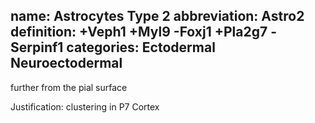 name: Astrocytes Type 2
abbreviation: Astro2
definition: +Veph1 +Myl9 -Foxj1 +Pla2g7 -Serpinf1
categories: Ectodermal Neuroectodermal
---

further from the pial surface

Justification: clustering in P7 Cortex
